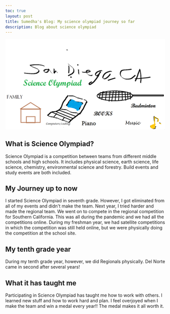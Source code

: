 ```yaml
---
toc: true
layout: post
title: Sumedha's Blog: My science olympiad journey so far
description: Blog about science olympiad
---
```


![AP CSP Image](<_posts/AP CSP Image.png>)

## What is Science Olympiad?
Science Olympiad is a competition between teams from different middle schools and high schools. It includes physical science, earth science, life science, chemistry, environmental science and forestry. Build events and study events are both included. 

## My Journey up to now
I started Science Olympiad in seventh grade. However, I got eliminated from all of my events and didn't make the team. Next year, I tried harder and made the regional team. We went on to compete in the regional competition for Southern California. This was all during the pandemic and we had all the competitions online. During my freshman year, we had satellite competitions in which the competition was still held online, but we were physically doing the competition at the school site.

## My tenth grade year
During my tenth grade year, however, we did Regionals physically. Del Norte came in second after several years!

## What it has taught me
Participating in Science Olympiad has taught me how to work with others. I learned new stuff and how to work hard and plan. I feel overjoyed when I make the team and win a medal every year!! The medal makes it all worth it.